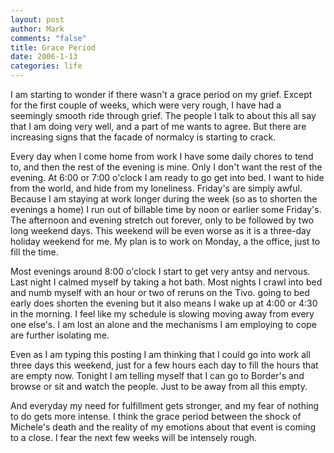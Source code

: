 ```yaml
--- 
layout: post
author: Mark
comments: "false"
title: Grace Period
date: 2006-1-13
categories: life
---
```

I am starting to wonder if there wasn't a grace period on my grief. Except for the first couple of weeks, which were very rough, I have had a seemingly smooth ride through grief. The people I talk to about this all say that I am doing very well, and a part of me wants to agree. But there are increasing signs that the facade of normalcy is starting to crack.

Every day when I come home from work I have some daily chores to tend to, and then the rest of the evening is mine. Only I don't want the rest of the evening. At 6:00 or 7:00 o'clock I am ready to go get into bed. I want to hide from the world, and hide from my loneliness. Friday's are simply awful. Because I am staying at work longer during the week (so as to shorten the evenings a home) I run out of billable time by noon or earlier some Friday's. The afternoon and evening stretch out forever, only to be followed by two long weekend days. This weekend will be even worse as it is a three-day holiday weekend for me. My plan is to work on Monday, a the office, just to fill the time.

Most evenings around 8:00 o'clock I start to get very antsy and nervous. Last night I calmed myself by taking a hot bath. Most nights I crawl into bed and numb myself with an  hour or two of reruns on the Tivo. going to bed early does shorten the evening but it also means I wake up at 4:00 or 4:30 in the morning. I feel like my schedule is slowing moving away from every one else's. I am lost an alone and the mechanisms I am employing to cope are further isolating me.

Even as I am typing this posting I am thinking that I could go into work all three days this weekend, just for a few hours each day to fill the hours that are empty now. Tonight I am telling myself that I can go to Border's and browse or sit and watch the people. Just to be away from all this empty.

And everyday my need for fulfillment gets stronger, and my fear of nothing to do gets more intense. I think the grace period between the shock of Michele's death and the reality of my emotions about that event is coming to a close. I fear the next few weeks will be intensely rough.
